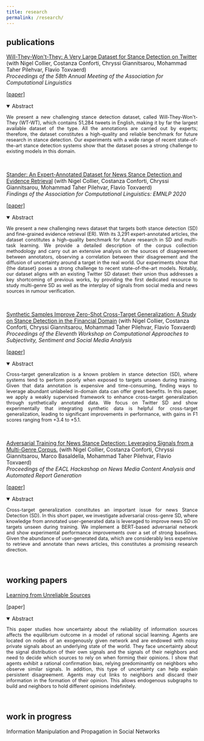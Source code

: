 ```yaml
---
title: research
permalink: /research/
---
```


## publications

<a href="https://arxiv.org/abs/2005.00388" target="_blank">Will-They-Won't-They: A Very Large Dataset for Stance Detection on Twitter</a> (with Nigel Collier, Costanza Conforti, Chryssi Giannitsarou, Mohammad Taher Pilehvar, Flavio Toxvaerd)<br>
<em>Proceedings of the 58th Annual Meeting of the Association for Computational Linguistics</em>

<a href="https://www.aclweb.org/anthology/2020.acl-main.157/" target="_blank">[paper]</a> <!-- &nbsp; -->
<!-- <a href="https://arxiv.org/pdf/2005.00388.pdf" target="_blank">[slides]</a> -->

<details open>
<summary>Abstract</summary>
<p align="justify" style="font-size:90%">We present a new challenging stance detection dataset, called Will-They-Won't-They (WT-WT), which contains 51,284 tweets in English, making it by far the largest available dataset of the type. All the annotations are carried out by experts; therefore, the dataset constitutes a high-quality and reliable benchmark for future research in stance detection. Our experiments with a wide range of recent state-of-the-art stance detection systems show that the dataset poses a strong challenge to existing models in this domain.</p>
</details>

&nbsp;

<a href="" target="https://www.aclweb.org/anthology/2020.findings-emnlp.365/">Stander: An Expert-Annotated Dataset for News Stance Detection and Evidence Retrieval</a> (with Nigel Collier, Costanza Conforti, Chryssi Giannitsarou, Mohammad Taher Pilehvar, Flavio Toxvaerd)<br>
<em>Findings of the Association for Computational Linguistics: EMNLP 2020</em>

<a href="" target="https://www.aclweb.org/anthology/2020.findings-emnlp.365/">[paper]</a> <!-- &nbsp; -->
<!-- <a href="https://arxiv.org/pdf/2005.00388.pdf" target="_blank">[slides]</a> -->

<details open>
<summary>Abstract</summary>
<p align="justify" style="font-size:90%">We present a new challenging news dataset that targets both stance detection (SD) and fine-grained evidence retrieval (ER). With its 3,291 expert-annotated articles, the dataset constitutes a high-quality benchmark for future research in SD and multi-task learning.
We provide a detailed description of the corpus collection methodology and carry out an extensive analysis on the sources of disagreement between annotators, observing a correlation between their disagreement and the diffusion of uncertainty around a target in the real world.
Our experiments show that {the dataset} poses a strong challenge to recent state-of-the-art models. Notably, our dataset aligns with an existing Twitter SD dataset: their union thus addresses a key shortcoming of previous works, by providing the first dedicated resource to study multi-genre SD as well as the interplay of signals from social media and news sources in rumour verification.</p>
</details>

&nbsp;

<a href="" target="https://www.aclweb.org/anthology/2021.wassa-1.19/">Synthetic Samples Improve Zero-Shot Cross-Target Generalization: A Study on Stance Detection in the Financial Domain</a> (with Nigel Collier, Costanza Conforti, Chryssi Giannitsarou, Mohammad Taher Pilehvar, Flavio Toxvaerd)<br>
<em>Proceedings of the Eleventh Workshop on Computational Approaches to Subjectivity, Sentiment and Social Media Analysis</em>

<a href="" target="https://www.aclweb.org/anthology/2021.wassa-1.19/">[paper]</a>

<details open>
<summary>Abstract</summary>
<p align="justify" style="font-size:90%">Cross-target generalization is a known problem in stance detection (SD), where systems tend to perform poorly when exposed to targets unseen during training. Given that data annotation is expensive and time-consuming, finding ways to leverage abundant unlabeled in-domain data can offer great benefits. In this paper, we apply a weakly supervised framework to enhance cross-target generalization through synthetically annotated data. We focus on Twitter SD and show experimentally that integrating synthetic data is helpful for cross-target generalization, leading to significant improvements in performance, with gains in F1 scores ranging from +3.4 to +5.1.</p>
</details>

&nbsp;

<a href="" target="https://www.aclweb.org/anthology/2021.hackashop-1.1/">Adversarial Training for News Stance Detection: Leveraging Signals from a Multi-Genre Corpus.</a> (with Nigel Collier, Costanza Conforti, Chryssi Giannitsarou, Marco Basaldella, Mohammad Taher Pilehvar, Flavio Toxvaerd)<br>
<em>Proceedings of the EACL Hackashop on News Media Content Analysis and Automated Report Generation</em>

<a href="" target="https://www.aclweb.org/anthology/2021.hackashop-1.1/">[paper]</a>

<details open>
<summary>Abstract</summary>
<p align="justify" style="font-size:90%">Cross-target generalization constitutes an important issue for news Stance Detection (SD). In this short paper, we investigate adversarial cross-genre SD, where knowledge from annotated user-generated data is leveraged to improve news SD on targets unseen during training. We implement a BERT-based adversarial network and show experimental performance improvements over a set of strong baselines. Given the abundance of user-generated data, which are considerably less expensive to retrieve and annotate than news articles, this constitutes a promising research direction.</p>
</details>

&nbsp;

## working papers

<a href="" target="_blank">Learning from Unreliable Sources</a>

<!-- <a href="" target="_blank">[paper]</a> --> 
[paper]

<details open>
<summary>Abstract</summary>
<p align="justify" style="font-size:90%">This paper studies how uncertainty about the reliability of information sources affects the equilibrium outcome in a model of rational social learning. Agents are located on nodes of an exogenously given network and are endowed with noisy private signals about an underlying state of the world. They face uncertainty about the signal distribution of their own signals and the signals of their neighbors and need to decide which sources to rely on when forming their opinions.
I show that agents exhibit a rational confirmation bias, relying predominantly on neighbors who observe similar signals. In addition, this type of uncertainty can help explain persistent disagreement. Agents may cut links to neighbors and discard their information in the formation of their opinion. This allows endogenous subgraphs to build and neighbors to hold different opinions indefinitely.</p>
</details>

<!--
&nbsp;

<a href="" target="_blank">Information Manipulation and Propagation in Social Networks</a>

<a href="" target="_blank">[paper]</a>

<details open>
<summary>Abstract</summary>
<p align="justify" style="font-size:90%">This paper presents a model of a manipulator trying to influence the collective decision of a population of agents. The novelty is to capture Bayesian persuasion followed by information diffusion in a network. Unbiased agents want the collective decision to match an unknown state of the world, while biased agents share the preferences of the manipulator. The manipulator controls the distribution of a signal. Agents communicate at a cheap talk stage. The manipulator faces a trade-off between a higher degree manipulation and higher information diffusion. The optimal degree of manipulation is inversely related to the density of biased agents. </p>
</details>
--->

&nbsp;

## work in progress

Information Manipulation and Propagation in Social Networks
